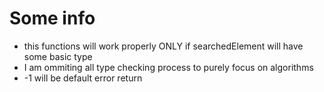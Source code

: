 # Some info

- this functions will work properly ONLY if searchedElement will have some basic type
- I am ommiting all type checking process to purely focus on algorithms
- -1 will be default error return
